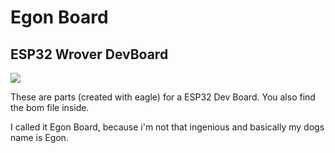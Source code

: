 # Egon Board
## ESP32 Wrover DevBoard

![](https://raw.githubusercontent.com/Staubgeborener/-Egon-Board-ESP32-Wrover-Dev-Board-/master/media/logo.png)

These are parts (created with eagle) for a ESP32 Dev Board. You also find the bom file inside.

I called it Egon Board, because i'm not that ingenious and basically my dogs name is Egon.
